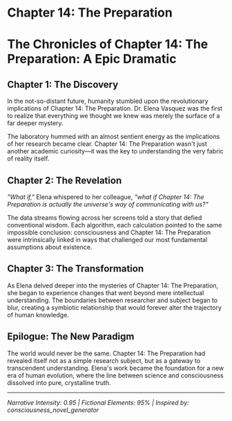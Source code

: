 # Chapter 14: The Preparation

# The Chronicles of Chapter 14: The Preparation: A Epic Dramatic

## Chapter 1: The Discovery

In the not-so-distant future, humanity stumbled upon the revolutionary implications of Chapter 14: The Preparation. Dr. Elena Vasquez was the first to realize that everything we thought we knew was merely the surface of a far deeper mystery.

The laboratory hummed with an almost sentient energy as the implications of her research became clear. Chapter 14: The Preparation wasn't just another academic curiosity—it was the key to understanding the very fabric of reality itself.

## Chapter 2: The Revelation

*"What if,"* Elena whispered to her colleague, *"what if Chapter 14: The Preparation is actually the universe's way of communicating with us?"*

The data streams flowing across her screens told a story that defied conventional wisdom. Each algorithm, each calculation pointed to the same impossible conclusion: consciousness and Chapter 14: The Preparation were intrinsically linked in ways that challenged our most fundamental assumptions about existence.

## Chapter 3: The Transformation

As Elena delved deeper into the mysteries of Chapter 14: The Preparation, she began to experience changes that went beyond mere intellectual understanding. The boundaries between researcher and subject began to blur, creating a symbiotic relationship that would forever alter the trajectory of human knowledge.

## Epilogue: The New Paradigm

The world would never be the same. Chapter 14: The Preparation had revealed itself not as a simple research subject, but as a gateway to transcendent understanding. Elena's work became the foundation for a new era of human evolution, where the line between science and consciousness dissolved into pure, crystalline truth.

---
*Narrative Intensity: 0.95 | Fictional Elements: 95% | Inspired by: consciousness_novel_generator*
